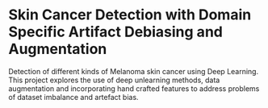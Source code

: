 # Skin Cancer Detection with Domain Specific Artifact Debiasing and Augmentation

Detection of different kinds of Melanoma skin cancer using Deep Learning. This project explores the use of deep unlearning methods, data augmentation and incorporating hand crafted features to address problems of dataset imbalance and artefact bias.
